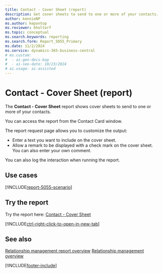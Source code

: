 ```yaml
---
title: Contact - Cover Sheet (report)
description: Get cover sheets to send to one or more of your contacts. 
author: kennieNP
ms.author: kepontop
ms.reviewer: bholtorf
ms.topic: conceptual
ms.search.keywords: reporting
ms.search.form: Report_5055_Primary
ms.date: 11/2/2024
ms.service: dynamics-365-business-central
# ms.custom:
#  - ai-gen-docs-bap
#  - ai-seo-date: 10/23/2024
# ai.usage: ai-assisted
---
```


# Contact - Cover Sheet (report)

The **Contact - Cover Sheet** report shows cover sheets to send to one or more of your contacts. 

You can access the report from the Contact Card window.

The report request page allows you to customize the output:
- Enter a text you want to include on the cover sheet.
- Allow a remark to be displayed with a check mark on the cover sheet. You can also enter your own comment.

You can also log the interaction when running the report.


## Use cases

[!INCLUDE[report-5055-scenario](../includes/report-5055-scenario-include.md)]

<!-- 

Prompt

Below is a report in an ERP system. Provide 3-4 use cases for different personas working with project management or finance for projects.

Format like this:    
  
As a <persona>, use the report to    
* use case 1  
* use case 2    

Do not capitalize the persona names. 

Do not start lines with "Use the data to"

## Report name
Contact - Cover Sheet

## Report description


### What the report does

### Use cases


Please include your data sources and URLs

-->


## Try the report

Try the report here: [Contact - Cover Sheet](https://businesscentral.dynamics.com?report=5055)

[!INCLUDE[ctrl-right-click-to-open-in-new-tab](../includes/ctrl-right-click-to-open-in-new-tab.md)]

## See also

[Relationship management report overview](marketing-reports.md)
[Relationship management overview](marketing-relationship-management.md)

[!INCLUDE[footer-include](../includes/footer-banner.md)]